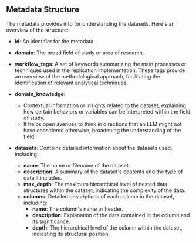## Metadata Structure

The metadata provides info for understanding the datasets. Here's an overview of the structure:

- **id**: An identifier for the metadata.

- **domain**: The broad field of study or area of research.

- **workflow_tags**: A set of keywords summarizing the main processes or techniques used in the replication implementation. These tags provide an overview of the methodological approach, facilitating the identification of relevant analytical techniques.

- **domain_knowledge**:
  - Contextual information or insights related to the dataset, explaining how certain behaviors or variables can be interpreted within the field of study.
  - It helps open avenues to think in directions that an LLM might not have considered otherwise, broadening the understanding of the field.

- **datasets**: Contains detailed information about the datasets used, including:
  - **name**: The name or filename of the dataset.
  - **description**: A summary of the dataset's contents and the type of data it includes.
  - **max_depth**: The maximum hierarchical level of nested data structures within the dataset, indicating the complexity of the data.
  - **columns**: Detailed descriptions of each column in the dataset, including:
    - **name**: The column's name or header.
    - **description**: Explanation of the data contained in the column and its significance.
    - **depth**: The hierarchical level of the column within the dataset, indicating its structural position.
